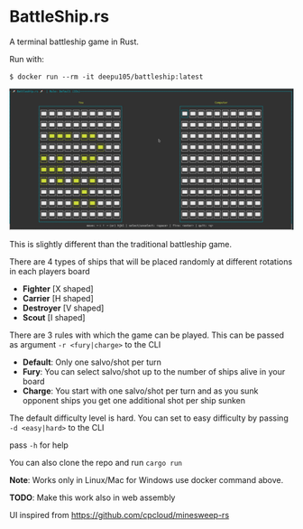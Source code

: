 # BattleShip.rs

A terminal battleship game in Rust.

Run with:

```
$ docker run --rm -it deepu105/battleship:latest
```

![demo](./demo.gif)

This is slightly different than the traditional battleship game.

There are 4 types of ships that will be placed randomly at different rotations in each players board

- **Fighter** [X shaped]
- **Carrier** [H shaped]
- **Destroyer** [V shaped]
- **Scout** [I shaped]

There are 3 rules with which the game can be played. This can be passed as argument `-r <fury|charge>` to the CLI

- **Default**: Only one salvo/shot per turn
- **Fury**: You can select salvo/shot up to the number of ships alive in your board
- **Charge**: You start with one salvo/shot per turn and as you sunk opponent ships you get one additional shot per ship sunken

The default difficulty level is hard. You can set to easy difficulty by passing `-d <easy|hard>` to the CLI

pass `-h` for help

You can also clone the repo and run `cargo run`

**Note**: Works only in Linux/Mac for Windows use docker command above.

**TODO**: Make this work also in web assembly

UI inspired from https://github.com/cpcloud/minesweep-rs
